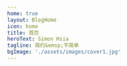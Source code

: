 ```yaml
---
home: true
layout: BlogHome
icon: home
title: 首页
heroText: Simon Hsia
tagline: 简约&emsp;不简单
bgImage: './assets/images/cover1.jpg'
---
```

